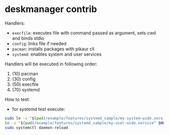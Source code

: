 # deskmanager contrib

Handlers:
- `execfile`: executes file with command passed as argument, sets cwd and binds stdio
- `config`: links file if needed
- `pacman`: installs packages with pikaur cli
- `systemd`: enables system and user services

Handlers will be executed in following order:
1. (10) pacman
1. (30) config
1. (50) execfile
1. (70) systemd

How to test:
- for systemd test execute:
```sh
sudo ln -s "$(pwd)/example/features/systemd_sample/my-system-wide.service" /etc/systemd/system/my-system-wide.service
ln -s "$(pwd)/example/features/systemd_sample/my-user-wide.service" $HOME/.config/systemd/user/my-user-wide.service
sudo systemctl daemon-reload
```
